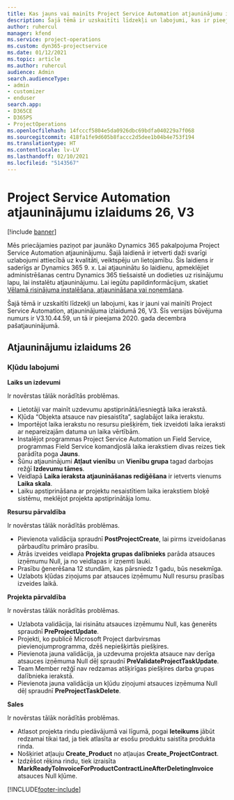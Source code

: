 ```yaml
---
title: Kas jauns vai mainīts Project Service Automation atjauninājumu izlaidumā 26, V3
description: Šajā tēmā ir uzskaitīti līdzekļi un labojumi, kas ir pieejami Project Service Automation atjauninājumu izlaidumā 26, V3.
author: ruhercul
manager: kfend
ms.service: project-operations
ms.custom: dyn365-projectservice
ms.date: 01/12/2021
ms.topic: article
ms.author: ruhercul
audience: Admin
search.audienceType:
- admin
- customizer
- enduser
search.app:
- D365CE
- D365PS
- ProjectOperations
ms.openlocfilehash: 14fcccf5804e5da0926dbc69bdfa040229a7f068
ms.sourcegitcommit: 418fa1fe9d605b8faccc2d5dee1b04b4e753f194
ms.translationtype: HT
ms.contentlocale: lv-LV
ms.lasthandoff: 02/10/2021
ms.locfileid: "5143567"
---
```

# <a name="project-service-automation-update-release-26-v3"></a>Project Service Automation atjauninājumu izlaidums 26, V3

[!include [banner](../includes/psa-now-project-operations.md)]

Mēs priecājamies paziņot par jaunāko Dynamics 365 pakalpojuma Project Service Automation atjauninājumu. Šajā laidienā ir ietverti daži svarīgi uzlabojumi attiecībā uz kvalitāti, veiktspēju un lietojamību. Šis laidiens ir saderīgs ar Dynamics 365 9. x. Lai atjauninātu šo laidienu, apmeklējiet administrēšanas centru Dynamics 365 tiešsaistē un dodieties uz risinājumu lapu, lai instalētu atjauninājumu. Lai iegūtu papildinformācijum, skatiet [Vēlamā risinājuma instalēšana, atjaunināšana vai noņemšana](https://docs.microsoft.com/power-platform/admin/install-remove-preferred-solution).

Šajā tēmā ir uzskaitīti līdzekļi un labojumi, kas ir jauni vai mainīti Project Service Automation, atjauninājuma izlaidumā 26, V3. Šīs versijas būvējuma numurs ir V3.10.44.59, un tā ir pieejama 2020. gada decembra pašatjauninājumā.

## <a name="update-release-26"></a>Atjauninājumu izlaidums 26

### <a name="bug-fixes"></a>Kļūdu labojumi

**Laiks un izdevumi**

Ir novērstas tālāk norādītās problēmas.

- Lietotāji var mainīt uzdevumu apstiprinātā/iesniegtā laika ierakstā.
- Kļūda “Objekta atsauce nav piesaistīta”, saglabājot laika ierakstu.
- Importējot laika ierakstu no resursu piešķirēm, tiek izveidoti laika ieraksti ar nepareizajām datuma un laika vērtībām.
- Instalējot programmas Project Service Automation un Field Service, programmas Field Service komandjoslā laika ierakstiem divas reizes tiek parādīta poga **Jauns**.
- Šūnu atjauninājumi **Atļaut vienību** un **Vienību grupa** tagad darbojas režģī **Izdevumu tāmes**.
- Veidlapā **Laika ieraksta atjaunināšanas rediģēšana** ir ietverts vienums **Laika skala**.
- Laiku apstiprināšana ar projektu nesaistītiem laika ierakstiem bloķē sistēmu, meklējot projekta apstiprinātāja lomu.

**Resursu pārvaldība**

Ir novērstas tālāk norādītās problēmas.

- Pievienota validācija spraudnī **PostProjectCreate**, lai pirms izveidošanas pārbaudītu primāro prasību.
- Ātrās izveides veidlapa **Projekta grupas dalībnieks** parāda atsauces izņēmumu Null, ja no veidlapas ir izņemti lauki.
- Prasību ģenerēšana 12 stundām, kas pārsniedz 1 gadu, būs nesekmīga.
- Uzlabots kļūdas ziņojums par atsauces izņēmumu Null resursu prasības izveides laikā.

**Projekta pārvaldība**

Ir novērstas tālāk norādītās problēmas.

- Uzlabota validācija, lai risinātu atsauces izņēmumu Null, kas ģenerēts spraudnī **PreProjectUpdate**.
- Projekti, ko publicē Microsoft Project darbvirsmas pievienojumprogramma, dzēš nepiešķirtās piešķires.
- Pievienota jauna validācija, ja uzdevuma projekta atsauce nav derīga atsauces izņēmuma Null dēļ spraudnī **PreValidateProjectTaskUpdate**.
- Team Member režģī nav redzamas atšķirīgas piešķires darba grupas dalībnieka ierakstā.
- Pievienota jauna validācija un kļūdu ziņojumi atsauces izņēmuma Null dēļ spraudnī **PreProjectTaskDelete**.

**Sales**

Ir novērstas tālāk norādītās problēmas.

- Atlasot projekta rindu piedāvājumā vai līgumā, pogai **Ieteikums** jābūt redzamai tikai tad, ja tiek atlasīta ar esošu produktu saistīta produkta rinda.
- Nošķiriet atļauju **Create_Product** no atļaujas **Create_ProjectContract**.
- Izdzēšot rēķina rindu, tiek izraisīta **MarkReadyToInvoiceForProductContractLineAfterDeletingInvoice** atsauces Null kļūme.


[!INCLUDE[footer-include](../includes/footer-banner.md)]